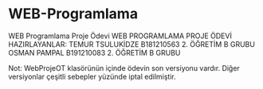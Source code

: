 # WEB-Programlama
WEB Programlama Proje Ödevi
    WEB PROGRAMLAMA PROJE ÖDEVİ
HAZIRLAYANLAR:
TEMUR TSULUKİDZE B181210563 2. ÖĞRETİM B GRUBU
OSMAN PAMPAL B191210083 2. ÖĞRETİM B GRUBU

Not: WebProjeOT klasörünün içinde ödevin son versiyonu vardır. Diğer versiyonlar çeşitli sebepler yüzünde iptal edilmiştir.
